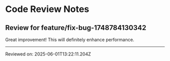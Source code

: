 # Code Review Notes

## Review for feature/fix-bug-1748784130342

Great improvement! This will definitely enhance performance.

---
Reviewed on: 2025-06-01T13:22:11.204Z
